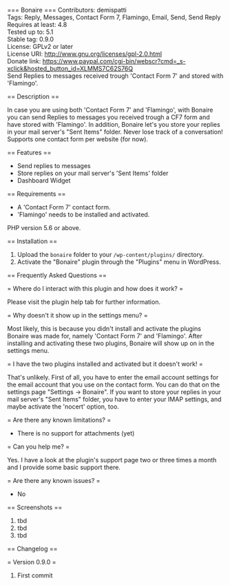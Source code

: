 === Bonaire ===
Contributors: demispatti  
Tags: Reply, Messages, Contact Form 7, Flamingo, Email, Send, Send Reply  
Requires at least: 4.8  
Tested up to: 5.1  
Stable tag: 0.9.0  
License: GPLv2 or later  
License URI: http://www.gnu.org/licenses/gpl-2.0.html  
Donate link: https://www.paypal.com/cgi-bin/webscr?cmd=_s-xclick&hosted_button_id=XLMMS7C62S76Q  
Send Replies to messages received trough 'Contact Form 7' and stored with 'Flamingo'.  

== Description ==

In case you are using both 'Contact Form 7' and 'Flamingo', with Bonaire you can send Replies to messages you received trough a CF7 form and have stored with 'Flamingo'. In addition, Bonaire let's you store your replies in your mail server's "Sent Items" folder. Never lose track of a conversation! Supports one contact form per website (for now).

== Features ==

- Send replies to messages
- Store replies on your mail server's 'Sent Items' folder
- Dashboard Widget

== Requirements ==

- A 'Contact Form 7' contact form.
- 'Flamingo' needs to be installed and activated.

PHP version 5.6 or above.

== Installation ==

1. Upload the `bonaire` folder to your `/wp-content/plugins/` directory.
2. Activate the "Bonaire" plugin through the "Plugins" menu in WordPress.

== Frequently Asked Questions ==

= Where do I interact with this plugin and how does it work? =

Please visit the plugin help tab for further information.

= Why doesn't it show up in the settings menu? =

Most likely, this is because you didn't install and activate the plugins Bonaire was made for, namely 'Contact Form 7' and 'Flamingo'.
After installing and activating these two plugins, Bonaire will show up on in the settings menu.

= I have the two plugins installed and activated but it doesn't work! =

That's unlikely.
First of all, you have to enter the email account settings for the email account that you use on the contact form. You can do that on the settings page "Settings -> Bonaire".
If you want to store your replies in your mail server's "Sent Items" folder, you have to enter your IMAP settings, and maybe activate the 'nocert' option, too.

= Are there any known limitations? =

- There is no support for attachments (yet)

= Can you help me? =

Yes. I have a look at the plugin's support page two or three times a month and I provide some basic support there.

= Are there any known issues? =

- No

== Screenshots ==

1. tbd
2. tbd
3. tbd

== Changelog ==

= Version 0.9.0 =
1. First commit
